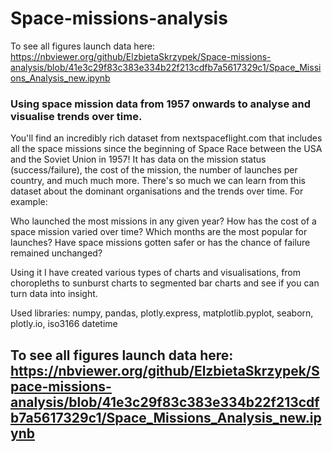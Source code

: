 # Space-missions-analysis

To see all figures launch data here: https://nbviewer.org/github/ElzbietaSkrzypek/Space-missions-analysis/blob/41e3c29f83c383e334b22f213cdfb7a5617329c1/Space_Missions_Analysis_new.ipynb

### Using space mission data from 1957 onwards to analyse and visualise trends over time.

You'll find an incredibly rich dataset from nextspaceflight.com that includes all the space missions since the beginning of Space Race between the USA and the Soviet Union in 1957! It has data on the mission status (success/failure), the cost of the mission, the number of launches per country, and much much more. There's so much we can learn from this dataset about the dominant organisations and the trends over time. For example:

Who launched the most missions in any given year?
How has the cost of a space mission varied over time?
Which months are the most popular for launches?
Have space missions gotten safer or has the chance of failure remained unchanged?

Using it I have created various types of charts and visualisations, from choropleths to sunburst charts to segmented bar charts and see if you can turn data into insight.

Used libraries: 
  numpy, 
  pandas, 
  plotly.express, 
  matplotlib.pyplot,
  seaborn, 
  plotly.io, 
  iso3166 
  datetime


## To see all figures launch data here: https://nbviewer.org/github/ElzbietaSkrzypek/Space-missions-analysis/blob/41e3c29f83c383e334b22f213cdfb7a5617329c1/Space_Missions_Analysis_new.ipynb
